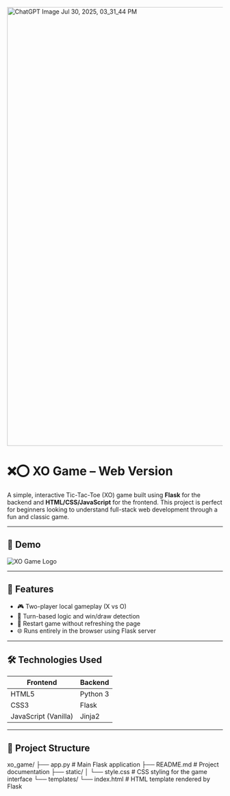 <img width="1024" height="1024" alt="ChatGPT Image Jul 30, 2025, 03_31_44 PM" src="https://github.com/user-attachments/assets/5a47d018-824c-4021-abf2-3dcf832b9be9" />

# ❌⭕ XO Game – Web Version

A simple, interactive Tic-Tac-Toe (XO) game built using **Flask** for the backend and **HTML/CSS/JavaScript** for the frontend. This project is perfect for beginners looking to understand full-stack web development through a fun and classic game.

---

## 📸 Demo

![XO Game Logo](static/logo.png) <!-- يمكنك وضع صورة للعبة أو اللوجو هنا -->

---

## 🚀 Features

- 🎮 Two-player local gameplay (X vs O)
- 🧠 Turn-based logic and win/draw detection
- 🔄 Restart game without refreshing the page
- 🌐 Runs entirely in the browser using Flask server

---

## 🛠️ Technologies Used

| Frontend | Backend |
|----------|---------|
| HTML5    | Python 3 |
| CSS3     | Flask |
| JavaScript (Vanilla) | Jinja2 |

---

## 📁 Project Structure

xo_game/
├── app.py               # Main Flask application
├── README.md            # Project documentation
├── static/
│   └── style.css        # CSS styling for the game interface
└── templates/
    └── index.html       # HTML template rendered by Flask
